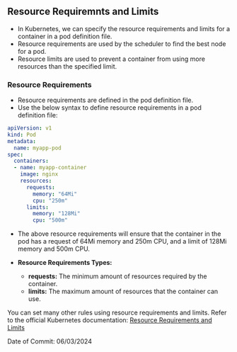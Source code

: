 ## Resource Requiremnts and Limits

- In Kubernetes, we can specify the resource requirements and limits for a container in a pod definition file.
- Resource requirements are used by the scheduler to find the best node for a pod.
- Resource limits are used to prevent a container from using more resources than the specified limit.

### Resource Requirements

- Resource requirements are defined in the pod definition file.
- Use the below syntax to define resource requirements in a pod definition file:

```yaml
apiVersion: v1
kind: Pod
metadata:
  name: myapp-pod
spec:
  containers:
  - name: myapp-container
    image: nginx
    resources:
      requests:
        memory: "64Mi"
        cpu: "250m"
      limits:
        memory: "128Mi"
        cpu: "500m"
```

- The above resource requirements will ensure that the container in the pod has a request of 64Mi memory and 250m CPU, and a limit of 128Mi memory and 500m CPU.

- **Resource Requirements Types:**
  - **requests:** The minimum amount of resources required by the container.
  - **limits:** The maximum amount of resources that the container can use.

You can set many other rules using resource requirements and limits. Refer to the official Kubernetes documentation: [Resource Requirements and Limits](https://kubernetes.io/docs/concepts/configuration/manage-resources-containers/)

Date of Commit: 06/03/2024